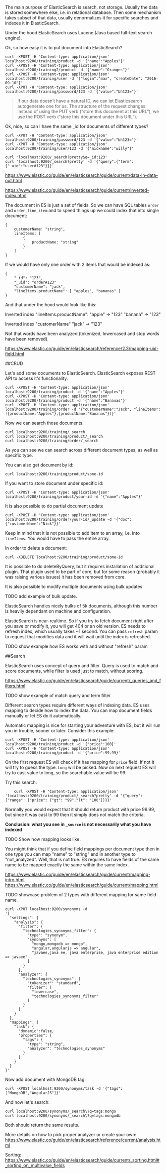 The main purpose of ElasticSearch is search, not storage.
Usually the data is stored somewhere else, i.e. in relational database. Then some mechanism takes subset of that data, usually denormalizes it for specific 
searches and indexes it in ElasticSearch.

Under the hood ElasticSearch uses Lucene (Java based full-text search engine).

Ok, so how easy it is to put document into ElasticSearch?

    curl -XPOST -H 'Content-type: application/json' localhost:9200/training/product -d '{"name":"Apples"}'
    curl -XPOST -H 'Content-type: application/json' localhost:9200/training2/product -d '{"name":"Oranges"}'
    curl -XPOST -H 'Content-type: application/json' localhost:9200/training/user -d '{"login":"max", "createDate": "2016-09-10"}'
    curl -XPUT -H 'Content-type: application/json' localhost:9200/training/password/123 -d '{"value":"bh123="}'
    
    
>If our data doesn’t have a natural ID, we can let Elasticsearch autogenerate one for us. 
>The structure of the request changes: instead of using the PUT verb (“store this document at this URL”), 
>we use the POST verb (“store this document under this URL”).

Ok, nice, so can I have the same _id for documents of different types?

    curl -XPUT -H 'Content-type: application/json' localhost:9200/training/password/123 -d '{"value":"bh123="}'
    curl -XPUT -H 'Content-type: application/json' localhost:9200/training/user/123 -d '{"nickname":"willy"}'
    
    curl 'localhost:9200/_search?pretty&q=_id:123'
    curl 'localhost:9200/_search?pretty' -d '{"query":{"term":{"_uid":"user#123"}}}'

https://www.elastic.co/guide/en/elasticsearch/guide/current/data-in-data-out.html

https://www.elastic.co/guide/en/elasticsearch/guide/current/inverted-index.html

The document in ES is just a set of fields. So we can have SQL tables `order` and `order_line_item` and to speed things up we could index that
into single document:

    {
        customerName: "string",
        lineItems: [
            {
                productName: "string"            
            }        
        ]
    }
    
If we would have only one order with 2 items that would be indexed as:

    {
        "_id": "123",
        "_uid": "order#123"
        "customerName": "jack",
        "lineItems.productName": [ "apples", "bananas" ]
    }
    
And that under the hood would look like this:
 
Inverted index "lineItems.productName":
 "apple" -> "123"
 "banana" -> "123"

Inverted index "customerName"
 "jack" -> "123"

Not that words have been analyzed (tokenized, lowercased and stop words have been removed).


https://www.elastic.co/guide/en/elasticsearch/reference/2.3/mapping-uid-field.html

##CRUD
 
Let's add some documents to ElasticSearch. ElasticSearch exposes REST API to access it's functionality.

    curl -XPOST -H 'Content-type: application/json' localhost:9200/training/product -d '{"name":"Apples"}'
    curl -XPOST -H 'Content-type: application/json' localhost:9200/training/product -d '{"name":"Bananas"}'
    curl -XPOST -H 'Content-type: application/json' localhost:9200/training/order -d '{"customerName":"Jack", "lineItems":[{productName:"Apples"},{productName:"Bananas"}]}'

Now we can search those documents:

    curl localhost:9200/training/_search
    curl localhost:9200/training/product/_search
    curl localhost:9200/training/order/_search

As you can see we can search across different document types, as well as specific type.

You can also get document by id:

    curl localhost:9200/training/product/some-id
    
If you want to store document under specific id:

    curl -XPOST -H 'Content-type: application/json' localhost:9200/training/product/your-id -d '{"name":"Apples"}'

It is also possible to do partial document update

    curl -XPOST -H 'Content-type: application/json' localhost:9200/training/order/your-id/_update -d '{"doc":{"customerName":"Nick"}}'

Keep in mind that it is not possible to add item to an array, i.e. into `lineItems`. You would have to pass the entire array.

In order to delete a document:

    curl -XDELETE localhost:9200/training/product/some-id

It is possible to do deleteByQuery, but it requires installation of additional plugin. That plugin used to be part of core, but for some reason (probably it was raising various issues) it has been removed from core.

It is also possible to modify multiple documents using bulk updates

TODO add example of bulk update.

ElasticSearch handles nicely bulks of 5k documents, although this number is heavily dependant on machine and configuration.

ElasticSearch is near-realtime. So if you try to fetch document right after you save or modify it, you will get 404 or an old version.
ES needs to refresh index, which usually takes ~1 second. You can pass `refresh` param to request that modifies data and it will wait until the index is refreshed.

TODO show example how ES works with and without "refresh" param


##Search

ElasticSearch uses concept of query and filter. Query is used to match and score documents, while filter is used just to match, without scoring. 

https://www.elastic.co/guide/en/elasticsearch/guide/current/_queries_and_filters.html

TODO show example of match query and term filter

Different search types require different ways of indexing data. ES uses mapping to decide how to index the data.
You can map document fields manually or let ES do it automatically.

Automatic mapping is nice for starting your adventure with ES, but it will run you in trouble, sooner or later. Consider this example:

    curl -XPOST -H 'Content-type: application/json' localhost:9200/training/product -d '{"price":100}'
    curl -XPOST -H 'Content-type: application/json' localhost:9200/training/product -d '{"price":99.99}'

On the first request ES will check if it has mapping for `price` field. If not it will try to guess the type. 
`Long` will be picked. Now on next request ES will try to cast value to long, so the searchable value will be 99.

Try this search:

```
    curl -XPOST -H 'Content-type: application/json' 'localhost:9200/training/product/_search?pretty' -d '{"query": {"range": {"price": {"gt": "99","lt": "100"}}}}'
```

Normally you would expect that it should return product with price 99.99, but since it was cast to 99 then it simply does not match the criteria.

**Conclusion: what you see in `_source` is not necessarily what you have indexed**

TODO Show how mapping looks like.

You might think that if you define field mappings per document type then in one type you can map "name" to "string" and in another type to "not_analyzed". 
Well, that is not true. ES requires to have fields of the same name to be mapped exactly the same within the same index.

https://www.elastic.co/guide/en/elasticsearch/guide/current/mapping-intro.html
https://www.elastic.co/guide/en/elasticsearch/guide/current/mapping.html

TODO showcase problem of 2 types with different mapping for same field name.

 
```
curl -XPUT localhost:9200/synonyms -d
'{
  "settings": {
    "analysis": {
      "filter": {
        "technologies_synonyms_filter": {
          "type": "synonym",
          "synonyms": [
            "mongo,mongodb => mongo",
            "angular,angularjs => angular",
            "javaee,java ee, java enterprise, java enterprise edition => javaee"
          ]
        }
      },
      "analyzer": {
        "technologies_synonyms": {
          "tokenizer": "standard",
          "filter": [
            "lowercase",
            "technologies_synonyms_filter"
          ]
        }
      }
    }
  },
  "mappings": {
    "task": {
      "dynamic":false,
      "properties": {
        "tags": {
          "type": "string",
          "analyzer": "technologies_synonyms"
        }
      }
    }
  }
}'
```
Now add document with MongoDB tag:
```
curl -XPOST localhost:9200/synonyms/task -d '{"tags":["MongoDB","AngularJS"]}'
```
And now let's search:
```
curl localhost:9200/synonyms/_search\?q=tags:mongo
curl localhost:9200/synonyms/_search\?q=tags:mongodb
```
Both should return the same results.

More details on how to pick proper analyzer or create your own: https://www.elastic.co/guide/en/elasticsearch/reference/current/analysis.html


Sorting: https://www.elastic.co/guide/en/elasticsearch/guide/current/_sorting.html#_sorting_on_multivalue_fields
